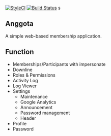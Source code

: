 [![StyleCI](https://github.styleci.io/repos/316857315/shield?branch=master)](https://github.styleci.io/repos/316857315?branch=master)
[![Build Status](https://travis-ci.org/uekichinos/anggota.svg?branch=master)](https://travis-ci.org/uekichinos/anggota)
s
## Anggota

A simple web-based membership application. 

## Function

- Memberships/Participants with impersonate
- Downline
- Roles & Permissions
- Activity Log
- Log Viewer
- Settings
	- Maintenance
	- Google Analytics
	- Announcement
	- Password management
	- Header
- Profile
- Password
